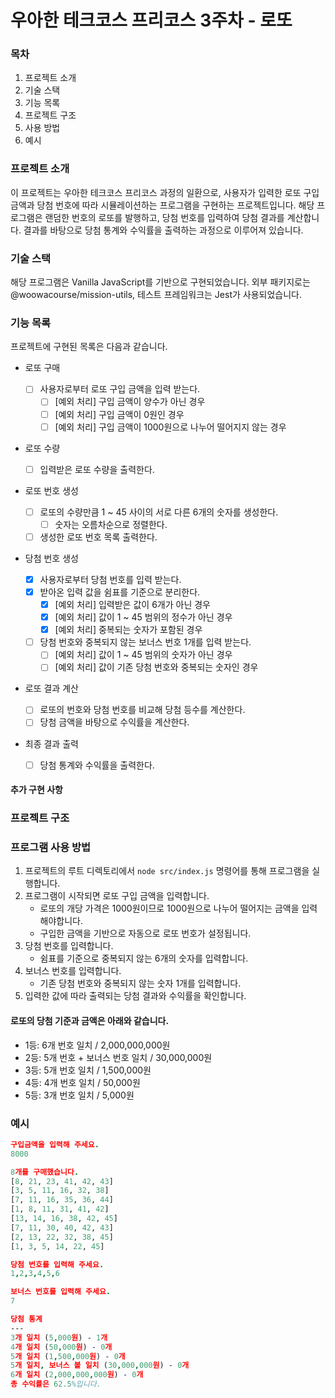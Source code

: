 # 우아한 테크코스 프리코스 3주차 - 로또

### 목차

1. 프로젝트 소개
2. 기술 스택
3. 기능 목록
4. 프로젝트 구조
5. 사용 방법
6. 예시

### 프로젝트 소개

이 프로젝트는 우아한 테크코스 프리코스 과정의 일환으로, 사용자가 입력한 로또 구입 금액과 당첨 번호에 따라 시뮬레이션하는 프로그램을 구현하는 프로젝트입니다. 해당 프로그램은 랜덤한 번호의 로또를 발행하고, 당첨 번호를 입력하여 당첨 결과를 계산합니다. 결과를 바탕으로 당첨 통계와 수익률을 출력하는 과정으로 이루어져 있습니다.

### 기술 스택

해당 프로그램은 Vanilla JavaScript를 기반으로 구현되었습니다.
외부 패키지로는 @woowacourse/mission-utils,
테스트 프레임워크는 Jest가 사용되었습니다.

### 기능 목록

프로젝트에 구현된 목록은 다음과 같습니다.

- 로또 구매

  - [ ] 사용자로부터 로또 구입 금액을 입력 받는다.
    - [ ] [예외 처리] 구입 금액이 양수가 아닌 경우
    - [ ] [예외 처리] 구입 금액이 0원인 경우
    - [ ] [예외 처리] 구입 금액이 1000원으로 나누어 떨어지지 않는 경우

- 로또 수량

  - [ ] 입력받은 로또 수량을 출력한다.

- 로또 번호 생성

  - [ ] 로또의 수량만큼 1 ~ 45 사이의 서로 다른 6개의 숫자를 생성한다.
    - [ ] 숫자는 오름차순으로 정렬한다.
  - [ ] 생성한 로또 번호 목록 출력한다.

- 당첨 번호 생성

  - [X] 사용자로부터 당첨 번호를 입력 받는다.
  - [X] 받아온 입력 값을 쉼표를 기준으로 분리한다.
    - [X] [예외 처리] 입력받은 값이 6개가 아닌 경우
    - [X] [예외 처리] 값이 1 ~ 45 범위의 정수가 아닌 경우
    - [X] [예외 처리] 중복되는 숫자가 포함된 경우

  - [ ] 당첨 번호와 중복되지 않는 보너스 번호 1개를 입력 받는다.
    - [ ] [예외 처리] 값이 1 ~ 45 범위의 숫자가 아닌 경우
    - [ ] [예외 처리] 값이 기존 당첨 번호와 중복되는 숫자인 경우

- 로또 결과 계산

  - [ ] 로또의 번호와 당첨 번호를 비교해 당첨 등수를 계산한다.
  - [ ] 당첨 금액을 바탕으로 수익률을 계산한다.

- 최종 결과 출력

  - [ ] 당첨 통계와 수익률을 출력한다.

#### 추가 구현 사항

### 프로젝트 구조

### 프로그램 사용 방법

1. 프로젝트의 루트 디렉토리에서 `node src/index.js` 명령어를 통해 프로그램을 실행합니다.
2. 프로그램이 시작되면 로또 구입 금액을 입력합니다.
   - 로또의 개당 가격은 1000원이므로 1000원으로 나누어 떨어지는 금액을 입력해야합니다.
   - 구입한 금액을 기반으로 자동으로 로또 번호가 설정됩니다.
3. 당첨 번호를 입력합니다.
   - 쉼표를 기준으로 중복되지 않는 6개의 숫자를 입력합니다.
4. 보너스 번호를 입력합니다.
   - 기존 당첨 번호와 중복되지 않는 숫자 1개를 입력합니다.
5. 입력한 값에 따라 출력되는 당첨 결과와 수익률을 확인합니다.

#### 로또의 당첨 기준과 금액은 아래와 같습니다.

- 1등: 6개 번호 일치 / 2,000,000,000원
- 2등: 5개 번호 + 보너스 번호 일치 / 30,000,000원
- 3등: 5개 번호 일치 / 1,500,000원
- 4등: 4개 번호 일치 / 50,000원
- 5등: 3개 번호 일치 / 5,000원

### 예시

```prolog
구입금액을 입력해 주세요.
8000

8개를 구매했습니다.
[8, 21, 23, 41, 42, 43]
[3, 5, 11, 16, 32, 38]
[7, 11, 16, 35, 36, 44]
[1, 8, 11, 31, 41, 42]
[13, 14, 16, 38, 42, 45]
[7, 11, 30, 40, 42, 43]
[2, 13, 22, 32, 38, 45]
[1, 3, 5, 14, 22, 45]

당첨 번호를 입력해 주세요.
1,2,3,4,5,6

보너스 번호를 입력해 주세요.
7

당첨 통계
---
3개 일치 (5,000원) - 1개
4개 일치 (50,000원) - 0개
5개 일치 (1,500,000원) - 0개
5개 일치, 보너스 볼 일치 (30,000,000원) - 0개
6개 일치 (2,000,000,000원) - 0개
총 수익률은 62.5%입니다.
```
